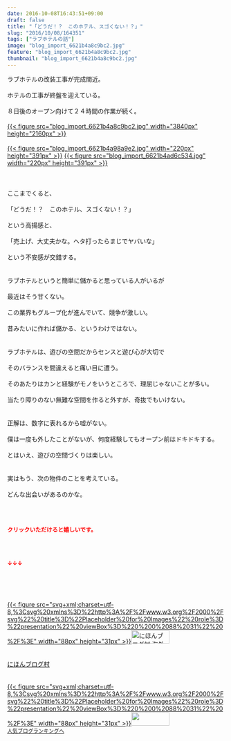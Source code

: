 ```yaml
---
date: 2016-10-08T16:43:51+09:00
draft: false
title: "「どうだ！？　このホテル、スゴくない！？」"
slug: "2016/10/08/164351"
tags: ["ラブホテルの話"]
image: "blog_import_6621b4a8c9bc2.jpg"
feature: "blog_import_6621b4a8c9bc2.jpg"
thumbnail: "blog_import_6621b4a8c9bc2.jpg"
---
```

ラブホテルの改装工事が完成間近。<br/><br/>ホテルの工事が終盤を迎えている。<br/><br/>８日後のオープン向けて２４時間の作業が続く。<br/><br/><a href="blog_import_6621b4a8e2abf.jpg">{{< figure src="blog_import_6621b4a8c9bc2.jpg" width="3840px" height="2160px" >}}</a><br/><br/><a href="blog_import_6621b4ab5a8d3.jpg">{{< figure src="blog_import_6621b4a98a9e2.jpg" width="220px" height="391px" >}}</a> <a href="blog_import_6621b4af4995e.jpg">{{< figure src="blog_import_6621b4ad6c534.jpg" width="220px" height="391px" >}}</a><br/><br/><br/><br/>ここまでくると、<br/><br/>「どうだ！？　このホテル、スゴくない！？」<br/><br/>という高揚感と、<br/><br/>「売上げ、大丈夫かな。ヘタ打ったらまじでヤバいな」<br/><br/>という不安感が交錯する。<br/><br/><br/>ラブホテルというと簡単に儲かると思っている人がいるが<br/><br/>最近はそう甘くない。<br/><br/>この業界もグループ化が進んでいて、競争が激しい。<br/><br/>昔みたいに作れば儲かる、というわけではない。<br/><br/><br/>ラブホテルは、遊びの空間だからセンスと遊び心が大切で<br/><br/>そのバランスを間違えると痛い目に遭う。<br/><br/>そのあたりはカンと経験がモノをいうところで、理屈じゃないことが多い。<br/><br/>当たり障りのない無難な空間を作ると外すが、奇抜でもいけない。<br/><br/><br/>正解は、数字に表れるから嘘がない。<br/><br/>僕は一度も外したことがないが、何度経験してもオープン前はドキドキする。<br/><br/>とはいえ、遊びの空間づくりは楽しい。<br/><br/><br/>実はもう、次の物件のことを考えている。<br/><br/>どんな出会いがあるのかな。<br/><br/><p></p><br/><p><font color="#ff0000" size="2"><strong>クリックいただけると嬉しいです。<br/><br/></strong></font></p><br/><p><font color="#ff0000" size="2"><strong>↓↓↓</strong></font></p><br/><p><br/><br/><a href="ranking.html?p_cid=01260127" target="_blank">{{< figure src="svg+xml;charset=utf-8,%3Csvg%20xmlns%3D%22http%3A%2F%2Fwww.w3.org%2F2000%2Fsvg%22%20title%3D%22Placeholder%20for%20Images%22%20role%3D%22presentation%22%20viewBox%3D%220%200%2088%2031%22%20%2F%3E" width="88px" height="31px" >}}<noscript><img border="0" alt="にほんブログ村 海外生活ブログ バリ島情報へ" src="https://img-proxy.blog-video.jp/images?url=http%3A%2F%2Foverseas.blogmura.com%2Fbali%2Fimg%2Fbali88_31.gif" width="88" height="31"></noscript></a><br/><br/><br/><a href="ranking.html?p_cid=01260127" target="_blank">にほんブログ村</a><br/> <br/><br/><a title="人気ブログランキングへ" href="link.php?1804582">{{< figure src="svg+xml;charset=utf-8,%3Csvg%20xmlns%3D%22http%3A%2F%2Fwww.w3.org%2F2000%2Fsvg%22%20title%3D%22Placeholder%20for%20Images%22%20role%3D%22presentation%22%20viewBox%3D%220%200%2088%2031%22%20%2F%3E" width="88px" height="31px" >}}<noscript><img border="0" src="https://blog.with2.net/img/banner/banner_22.gif" width="88" height="31"></noscript></a><br/> <a style="FONT-SIZE: 12px" href="link.php?1804582">人気ブログランキングへ</a><br/> </p><br/>

